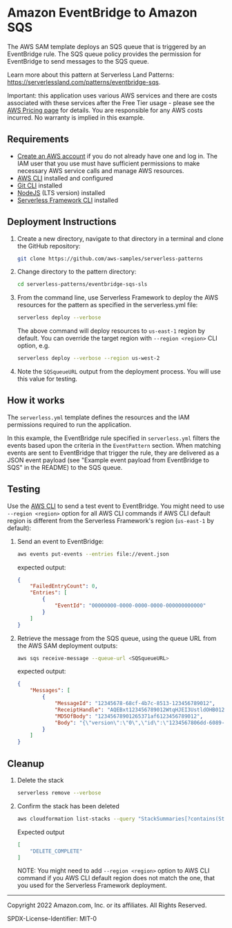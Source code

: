 # Amazon EventBridge to Amazon SQS

The AWS SAM template deploys an SQS queue that is triggered by an EventBridge rule. The SQS queue policy provides the permission for EventBridge to send messages to the SQS queue.

Learn more about this pattern at Serverless Land Patterns: https://serverlessland.com/patterns/eventbridge-sqs.

Important: this application uses various AWS services and there are costs associated with these services after the Free Tier usage - please see the [AWS Pricing page](https://aws.amazon.com/pricing/) for details. You are responsible for any AWS costs incurred. No warranty is implied in this example.

## Requirements

* [Create an AWS account](https://portal.aws.amazon.com/gp/aws/developer/registration/index.html) if you do not already have one and log in. The IAM user that you use must have sufficient permissions to make necessary AWS service calls and manage AWS resources.
* [AWS CLI](https://docs.aws.amazon.com/cli/latest/userguide/install-cliv2.html) installed and configured
* [Git CLI](https://git-scm.com/book/en/v2/Getting-Started-Installing-Git) installed
* [NodeJS](https://nodejs.org/en/download/) (LTS version) installed
* [Serverless Framework CLI](https://www.serverless.com/framework/docs/getting-started) installed

## Deployment Instructions

1. Create a new directory, navigate to that directory in a terminal and clone the GitHub repository:

    ``` sh
    git clone https://github.com/aws-samples/serverless-patterns
    ```

1. Change directory to the pattern directory:

    ``` sh
    cd serverless-patterns/eventbridge-sqs-sls
    ```

1. From the command line, use Serverless Framework to deploy the AWS resources for the pattern as specified in the serverless.yml file:

    ``` sh
    serverless deploy --verbose
    ```

    The above command will deploy resources to `us-east-1` region by default. You can override the target region with `--region <region>` CLI option, e.g.

    ``` sh
    serverless deploy --verbose --region us-west-2
    ```

1. Note the `SQSqueueURL` output from the deployment process. You will use this value for testing.

## How it works

The `serverless.yml` template defines the resources and the IAM permissions required to run the application.

In this example, the EventBridge rule specified in `serverless.yml` filters the events based upon the criteria in the `EventPattern` section. When matching events are sent to EventBridge that trigger the rule, they are delivered as a JSON event payload (see "Example event payload from EventBridge to SQS" in the README) to the SQS queue.

## Testing

Use the [AWS CLI](https://aws.amazon.com/cli/) to send a test event to EventBridge. You might need to use `--region <region>` option for all AWS CLI commands if AWS CLI default region is different from the Serverless Framework's region (`us-east-1` by default):

1. Send an event to EventBridge:

    ``` sh
    aws events put-events --entries file://event.json
    ```

    expected output:

    ``` json
    {
        "FailedEntryCount": 0,
        "Entries": [
            {
                "EventId": "00000000-0000-0000-0000-000000000000"
            }
        ]
    }
    ```

1. Retrieve the message from the SQS queue, using the queue URL from the AWS SAM deployment outputs:

    ``` sh
    aws sqs receive-message --queue-url <SQSqueueURL>
    ```

    expected output:

    ```json
    {                                                                                                              
        "Messages": [
            {
                "MessageId": "12345678-68cf-4b7c-8513-123456789012",
                "ReceiptHandle": "AQEBxt123456789012WtqHJEI3UstldOHB0123456789012o699ZQb34s+WS9b72u123456789012m/nDByiV8kIdM0hXs1m+53z123456789012aucGe0UoFOH/A8ty7FrZdmlH6123456789012RsFsWWUCxMJ68qOTHNrmfP123456789012q0fNpAJaejha5co1wtA1s8k+fmJr43YtCWX123456789012682oG9V6LuVS123456789012G99uuePgIW1y123456789012KD0+123456789012r/RFf9F1pAEtqMPF+LkxWMMOQv123456789012UD3luTtDmEm+tE1234567890125nNWJ/123456789012/123456789012=",
                "MD5OfBody": "12345678901265371af6123456789012",
                "Body": "{\"version\":\"0\",\"id\":\"1234567806dd-6089-df65-2c51-123456789012\",\"detail-type\":\"transaction\",\"source\":\"demo.sqs\",\"account\":\"123456789012\",\"time\":\"2021-02-10T16:41:20Z\",\"region\":\"us-east-1\",\"resources\":[],\"detail\":{\"msg\":\"test\"}}"
            }
        ]
    }
    ```

## Cleanup

1. Delete the stack

    ```sh
    serverless remove --verbose
    ```

1. Confirm the stack has been deleted

    ```sh
    aws cloudformation list-stacks --query "StackSummaries[?contains(StackName,'eventbridge-sqs-sls-prod')].StackStatus"
    ```

    Expected output

    ```json
    [
        "DELETE_COMPLETE"
    ]
    ```

    NOTE: You might need to add `--region <region>` option to AWS CLI command if you AWS CLI default region does not match the one, that you used for the Serverless Framework deployment.

----
Copyright 2022 Amazon.com, Inc. or its affiliates. All Rights Reserved.

SPDX-License-Identifier: MIT-0
